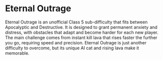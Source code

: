 # Eternal Outrage

Eternal Outrage is an unofficial Class 5 sub-difficulty that fits between Apocalyptic and Destructive. It is designed to grant permanent anxiety and distress, with obstacles that adapt and become harder for each new player. The main challenge comes from instant kill lava that rises faster the further you go, requiring speed and precision. Eternal Outrage is just another difficulty to overcome, but its unique AI cat and rising lava make it memorable.